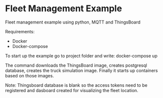 # Fleet Management Example
Fleet management example using python, MQTT and ThingsBoard

Requirements:
- Docker
- Docker-compose

To start up the example go to project folder and write:
docker-compose up

The command downloads the ThingsBoard image, creates postgresql database, creates the truck simulation image. Finally it starts up containers based on those images.

Note: Thingsboard database is blank so the access tokens need to be registered and dasboard created for visualizing the fleet location.
